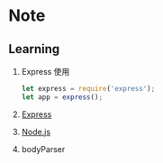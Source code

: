 # Note

## Learning

1. Express 使用

   ```JavaScript
   let express = require('express');
   let app = express();
   ```

2. [Express](https://expressjs.com/)
3. [Node.js](https://nodejs.org/en)
4. bodyParser
